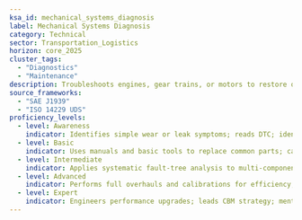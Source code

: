 ```yaml
---
ksa_id: mechanical_systems_diagnosis
label: Mechanical Systems Diagnosis
category: Technical
sector: Transportation_Logistics
horizon: core_2025
cluster_tags:
  - "Diagnostics"
  - "Maintenance"
description: Troubleshoots engines, gear trains, or motors to restore optimal performance.
source_frameworks:
  - "SAE J1939"
  - "ISO 14229 UDS"
proficiency_levels:
  - level: Awareness
    indicator: Identifies simple wear or leak symptoms; reads DTC; identifies critical vs advisory.
  - level: Basic
    indicator: Uses manuals and basic tools to replace common parts; captures freeze-frame; clears codes.
  - level: Intermediate
    indicator: Applies systematic fault‑tree analysis to multi‑component systems; Trends vibration & oil-analysis; predicts failure; schedules PM.
  - level: Advanced
    indicator: Performs full overhauls and calibrations for efficiency; integrates ML model; reduces breakdowns %.
  - level: Expert
    indicator: Engineers performance upgrades; leads CBM strategy; mentors/trains maintenance teams and technicians; publishes best practice.
---
```

